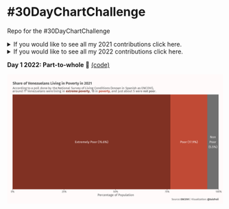 # #30DayChartChallenge
Repo for the #30DayChartChallenge

<details>
  <summary>If you would like to see all my 2021 contributions click here.</summary>

<!-- toc -->
**Comparisons**
 - Day 1: [Part-to-whole 📘](https://github.com/luisfrein/-30DayChartChallenge/tree/master/2021/1.%20Part-to-whole)
 - Day 2: [Pictogram 🇻🇪](https://github.com/luisfrein/-30DayChartChallenge/tree/master/2021/2.%20Pictogram)
 - Day 3: [Historical 🌎](https://github.com/luisfrein/-30DayChartChallenge/tree/master/2021/3.Historical)
 - Day 4: [Magical 🧙](https://github.com/luisfrein/-30DayChartChallenge/tree/master/2021/4.Magical)
 - Day 5: [Slope 🇻🇪](https://github.com/luisfrein/-30DayChartChallenge/tree/master/2021/5.Slope)
 - Day 6: [Experimental 🌳](https://github.com/luisfrein/-30DayChartChallenge/tree/master/2021/6.Experimental)
 
 **Distributions**
 - Day 7: [Physical 📚](https://github.com/luisfrein/-30DayChartChallenge/tree/master/2021/7.Physical)
 - Day 8: [Animal 🦈](https://github.com/luisfrein/-30DayChartChallenge/tree/master/2021/8.Animal)
 - Day 9: [Statistics 💰](https://github.com/luisfrein/-30DayChartChallenge/tree/master/2021/9.Statistics)
 - Day 10: [Abstract 🎨](https://github.com/luisfrein/-30DayChartChallenge/tree/master/2021/10.Abstract)
 - Day 11: [Circular 🛢️](https://github.com/luisfrein/-30DayChartChallenge/tree/master/2021/11.Circular)
 - Day 12: [Strips 💱](https://github.com/luisfrein/-30DayChartChallenge/tree/master/2021/12.Stripes)

 **Relationships**
 - Day 13: [Correlation 📈](https://github.com/luisfrein/-30DayChartChallenge/tree/master/2021/13.Correlation)
 - Day 14: [Space 🌍](https://github.com/luisfrein/-30DayChartChallenge/tree/master/2021/14.Space)
 - Day 15: [Multivariate 💹](https://github.com/luisfrein/-30DayChartChallenge/tree/master/2021/15.Multivariate)
 - Day 16: [Trees ⚔️](https://github.com/luisfrein/-30DayChartChallenge/tree/master/2021/16.%20Trees)
 - Day 17: [Pop Culture ⚔️](https://github.com/luisfrein/-30DayChartChallenge/tree/master/2021/17.Pop%20Culture)
 - Day 18: [Connections ⚔️](https://github.com/luisfrein/-30DayChartChallenge/tree/master/2021/18.Connections)
 
 **Time Series**
 - Day 19: [Global Change 🖥️](https://github.com/luisfrein/-30DayChartChallenge/tree/master/2021/19.Global%20Change)
 - Day 20: [Upwards 🐶](https://github.com/luisfrein/-30DayChartChallenge/tree/master/2021/D20.Upwards)
 - Day 21: [Downwards 🛢️](https://github.com/luisfrein/-30DayChartChallenge/tree/master/2021/D21.Downwards)
 - Day 22: [Animation 📺](https://github.com/luisfrein/-30DayChartChallenge/tree/master/2021/D22.Animation)
 - Day 23: [Tiles 🇻🇪](https://github.com/luisfrein/-30DayChartChallenge/tree/master/2021/D23.Tiles)
 - Day 24: [Monochrome 📖](https://github.com/luisfrein/-30DayChartChallenge/tree/master/2021/D24.Monochrome)

**Uncertainties**
- Day 25: [Demographics 🇻🇪](https://github.com/luisfrein/-30DayChartChallenge/tree/master/2021/D25.Demographics)
- Day 26: [Trends 🦈](https://github.com/luisfrein/-30DayChartChallenge/tree/master/2021/D26.Trends)
- Day 27: [Educational 👩‍🏫](https://github.com/luisfrein/-30DayChartChallenge/tree/master/2021/D27.Educational)
- Day 28: [Future 👶](https://github.com/luisfrein/-30DayChartChallenge/tree/master/2021/D28.Future)
- Day 29: [Deviations 🗺️](https://github.com/luisfrein/-30DayChartChallenge/tree/master/2021/D29.Deviations)
- Day 30: [3D 📘](https://github.com/luisfrein/-30DayChartChallenge/tree/master/2021/D30.3D)
<!-- tocstop -->
</details>

<details>
  <summary>If you would like to see all my 2022 contributions click here.</summary>
  
  <!-- tocstop -->
</details>

**Day 1 2022: Part-to-whole** 📘 [(code)](https://github.com/luisfrein/-30DayChartChallenge/blob/master/2022/D1.2022_Part-to-whole/D1_2022_Part-to-whole.R)

![Stacked Bar Chart that shows the percentage of venezuelans living in poverty in 2021. 76.6% were living in extreme poverty, 17.9% were living in poverty and only 5.5% were non-poor. Data comes from ENCOVI (2021).](https://github.com/luisfrein/-30DayChartChallenge/blob/master/2022/D1.2022_Part-to-whole/D1_2022.png)


